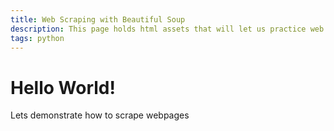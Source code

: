 ```yaml
---
title: Web Scraping with Beautiful Soup
description: This page holds html assets that will let us practice web scraping
tags: python
---
```



<h1> Hello World! </h1

<h3>Lets demonstrate how to scrape webpages</h3>


